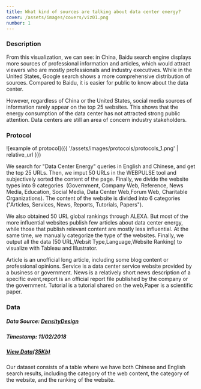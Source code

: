 ```yaml
---
title: What kind of sources are talking about data center energy?
cover: /assets/images/covers/viz01.png
number: 1
---
```

### Description
From this visualization, we can see: in China, Baidu search engine displays more sources of professional information and articles, which would attract viewers who are mostly professionals and industry executives. While in the United States, Google search shows a more comprehensive distribution of sources. Compared to Baidu, it is easier for public to know about the data center.

However, regardless of China or the United States, social media sources of information rarely appear on the top 25 websites. This shows that the energy consumption of the data center has not attracted strong public attention. Data centers are still an area of ​​concern industry stakeholders.

### Protocol

![example of protocol]({{ '/assets/images/protocols/protocols_1.png' | relative_url }})

We search for "Data Center Energy" queries in English and Chinese, and get the top 25 URLs. Then, we imput 50 URLs in the WEBPULSE tool and subjectively sorted the content of the page. Finally, we divide the website types into 9 categories  (Government, Company Web, Reference, News Media, Education, Social Media, Data Center Web,Forum Web, Charitable Organizations).
The content of the website is divided into 6 categories ("Articles, Services, News, Reports, Tutorials, Papers").

We also obtained 50 URL global rankings through ALEXA. But most of the more influential websites publish few articles about data center energy, while those that publish relevant content are mostly less influential. At the same time, we manually categorize the type of the websites. Finally, we output all the data (50 URL,Websit Type,Language,Website Ranking) to visualize with Tableau and Illustrator.

Article is an unofficial long article, including some blog content or professional opinions.
Service is a data center service website provided by a business or government.
News is a relatively short news description of a specific event,report is an official report file published by the company or the government.
Tutorial is a tutorial shared on the web,Paper is a scientific paper.


### Data
##### Data Source: [DensityDesign](http://densitydesign.org/)
##### Timestamp: 11/02/2018
##### [View Data(35Kb)](./assets/dataset/data01.xlsx)

Our dataset consists of a table where we have both Chinese and English search results, including the category of the web content, the category of the website, and the ranking of the website.
